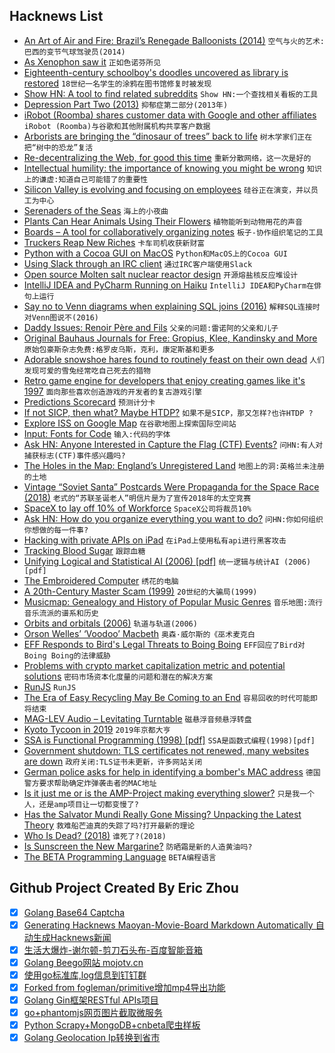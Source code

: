 ## Hacknews List


- [An Art of Air and Fire: Brazil’s Renegade Balloonists (2014)](http://theappendix.net/issues/2014/10/an-art-of-air-and-fire-brazils-renegade-balloonists)  `空气与火的艺术:巴西的变节气球驾驶员(2014)`
- [As Xenophon saw it](https://aeon.co/essays/the-ancient-greek-rebel-leader-who-saw-socrates-solo-dancing)  `正如色诺芬所见`
- [Eighteenth-century schoolboy&#39;s doodles uncovered as library is restored](https://www.theguardian.com/books/2018/nov/20/eighteenth-century-schoolboys-doodles-uncovered-as-library-is-restored)  `18世纪一名学生的涂鸦在图书馆修复时被发现`
- [Show HN: A tool to find related subreddits](https://anvaka.github.io/sayit/?query=linux)  `Show HN:一个查找相关看板的工具`
- [Depression Part Two (2013)](http://hyperboleandahalf.blogspot.com/2013/05/depression-part-two.html)  `抑郁症第二部分(2013年)`
- [iRobot (Roomba) shares customer data with Google and other affiliates](https://webapi.irobot.com//Legal/Documents/North-America/United-States/Legal-Documents/Privacy-Policy.aspx?sc_lang=en#2)  `iRobot (Roomba)与谷歌和其他附属机构共享客户数据`
- [Arborists are bringing the “dinosaur of trees” back to life](https://qz.com/1519250/arborists-are-bringing-the-dinosaur-of-trees-back-to-life/)  `树木学家们正在把“树中的恐龙”复活`
- [Re-decentralizing the Web, for good this time](https://ruben.verborgh.org/articles/redecentralizing-the-web/)  `重新分散网络，这一次是好的`
- [Intellectual humility: the importance of knowing you might be wrong](https://www.vox.com/science-and-health/2019/1/4/17989224/intellectual-humility-explained-psychology-replication)  `知识上的谦虚:知道自己可能错了的重要性`
- [Silicon Valley is evolving and focusing on employees](https://www.nationalgeographic.com/magazine/2019/02/silicon-valley-evolving-focusing-employees/)  `硅谷正在演变，并以员工为中心`
- [Serenaders of the Seas](https://www.nytimes.com/2019/01/07/science/whales-songs-acoustics.html)  `海上的小夜曲`
- [Plants Can Hear Animals Using Their Flowers](https://www.theatlantic.com/article/579964/)  `植物能听到动物用花的声音`
- [Boards – A tool for collaboratively organizing notes](https://github.com/thenativeweb/wolkenkit-boards)  `板子-协作组织笔记的工具`
- [Truckers Reap New Riches](https://www.bloomberg.com/news/articles/2019-01-09/big-and-bulky-e-commerce-opens-new-road-to-riches-for-truckers)  `卡车司机收获新财富`
- [Python with a Cocoa GUI on MacOS](https://dawes.wordpress.com/2017/08/17/python-with-a-cocoa-gui-on-macos/)  `Python和MacOS上的Cocoa GUI`
- [Using Slack through an IRC client](https://www.eduardobautista.com/slack-through-irc/)  `通过IRC客户端使用Slack`
- [Open source Molten salt nuclear reactor design](https://github.com/transatomic/reactor/)  `开源熔盐核反应堆设计`
- [IntelliJ IDEA and PyCharm Running on Haiku](https://discuss.haiku-os.org/t/java-python-ide-packages/8101)  `IntelliJ IDEA和PyCharm在俳句上运行`
- [Say no to Venn diagrams when explaining SQL joins (2016)](https://blog.jooq.org/2016/07/05/say-no-to-venn-diagrams-when-explaining-joins/)  `解释SQL连接时对Venn图说不(2016)`
- [Daddy Issues: Renoir Père and Fils](https://www.theparisreview.org/blog/2019/01/10/daddy-issues-renoir-pere-and-fils/)  `父亲的问题:雷诺阿的父亲和儿子`
- [Original Bauhaus Journals for Free: Gropius, Klee, Kandinsky and More](http://www.openculture.com/2015/10/download-original-bauhaus-books-journals-for-free.html)  `原始包豪斯杂志免费:格罗皮乌斯，克利，康定斯基和更多`
- [Adorable snowshoe hares found to routinely feast on their own dead](https://nationalpost.com/news/canada/adorable-snowshoe-hares-found-to-routinely-feast-on-their-own-dead-study)  `人们发现可爱的雪兔经常吃自己死去的猎物`
- [Retro game engine for developers that enjoy creating games like it&#39;s 1997](https://github.com/klaussilveira/qengine)  `面向那些喜欢创造游戏的开发者的复古游戏引擎`
- [Predictions Scorecard](http://rodneybrooks.com/predictions-scorecard-2019-january-01/)  `预测计分卡`
- [If not SICP, then what? Maybe HTDP?](http://stevenrosenberg.net/blog/programming/lisp/2018_0226_if_not_sicp_then_what)  `如果不是SICP，那又怎样?也许HTDP ?`
- [Explore ISS on Google Map](https://www.google.com/maps/@29.5602853,-95.0853914,2a,75y,212.04h,90t/data=!3m7!1e1!3m5!1szChzPIAn4RIAAAQvxgbyEg!2e0!3e5!7i10000!8i5000?shorturl=1)  `在谷歌地图上探索国际空间站`
- [Input: Fonts for Code](http://input.fontbureau.com/preview/?size=14&amp;language=python&amp;theme=solarized-dark&amp;family=InputSans&amp;width=300&amp;weight=300&amp;line-height=1.2&amp;a=0&amp;g=0&amp;i=0&amp;l=0&amp;zero=0&amp;asterisk=0&amp;braces=0&amp;preset=default&amp;customize=please)  `输入:代码的字体`
- [Ask HN: Anyone Interested in Capture the Flag (CTF) Events?](item?id=18890933)  `问HN:有人对捕获标志(CTF)事件感兴趣吗?`
- [The Holes in the Map: England’s Unregistered Land](https://whoownsengland.org/2019/01/11/the-holes-in-the-map-englands-unregistered-land/)  `地图上的洞:英格兰未注册的土地`
- [Vintage “Soviet Santa” Postcards Were Propaganda for the Space Race (2018)](https://hyperallergic.com/476788/vintage-soviet-santa-postcards-were-propaganda-for-the-space-race/)  `老式的“苏联圣诞老人”明信片是为了宣传2018年的太空竞赛`
- [SpaceX to lay off 10% of Workforce](https://www.latimes.com/business/la-fi-spacex-layoffs-20190111-story.html)  `SpaceX公司将裁员10%`
- [Ask HN: How do you organize everything you want to do?](item?id=18891069)  `问HN:你如何组织你想做的每一件事?`
- [Hacking with private APIs on iPad](https://rambo.codes/ios/2019/01/11/hacking-with-private-apis-on-ipad.html)  `在iPad上使用私有api进行黑客攻击`
- [Tracking Blood Sugar](https://eric.jain.name/2018/11/25/tracking-blood-sugar/)  `跟踪血糖`
- [Unifying Logical and Statistical AI (2006) [pdf]](https://homes.cs.washington.edu/~pedrod/papers/aaai06c.pdf)  `统一逻辑与统计AI (2006) [pdf]`
- [The Embroidered Computer](http://www.ireneposch.net/the-embroidered-computer/)  `绣花的电脑`
- [A 20th-Century Master Scam (1999)](https://www.nytimes.com/1999/07/18/magazine/a-20th-century-master-scam.html)  `20世纪的大骗局(1999)`
- [Musicmap: Genealogy and History of Popular Music Genres](https://musicmap.info/)  `音乐地图:流行音乐流派的谱系和历史`
- [Orbits and orbitals (2006)](http://www.chemguide.co.uk/atoms/properties/orbitsorbitals.html)  `轨道与轨道(2006)`
- [Orson Welles’ ‘Voodoo’ Macbeth](https://dangerousminds.net/comments/orson_welles_voodoo_macbeth_on_film)  `奥森·威尔斯的《巫术麦克白`
- [EFF Responds to Bird&#39;s Legal Threats to Boing Boing](https://boingboing.net/2019/01/11/flipping-the-bird.html)  `EFF回应了Bird对Boing Boing的法律威胁`
- [Problems with crypto market capitalization metric and potential solutions](https://medium.com/chainrift-research/chaff-from-the-wheat-towards-improved-cryptocurrency-valuation-metrics-2e347a93f8e2)  `密码市场资本化度量的问题和潜在的解决方案`
- [RunJS](https://projects.lukehaas.me/runjs)  `RunJS`
- [The Era of Easy Recycling May Be Coming to an End](https://fivethirtyeight.com/features/the-era-of-easy-recycling-may-be-coming-to-an-end/)  `容易回收的时代可能即将结束`
- [MAG-LEV Audio – Levitating Turntable](https://www.maglevaudio.com/)  `磁悬浮音频悬浮转盘`
- [Kyoto Tycoon in 2019](http://charlesleifer.com/blog/kyoto-tycoon-in-2019/)  `2019年京都大亨`
- [SSA is Functional Programming (1998) [pdf]](https://www.cs.princeton.edu/~appel/papers/ssafun.pdf)  `SSA是函数式编程(1998)[pdf]`
- [Government shutdown: TLS certificates not renewed, many websites are down](https://www.zdnet.com/article/government-shutdown-tls-certificates-not-renewed-many-websites-are-down/)  `政府关闭:TLS证书未更新，许多网站关闭`
- [German police asks for help in identifying a bomber&#39;s MAC address](https://www.zdnet.com/article/german-police-ask-router-owners-for-help-in-identifying-a-bombers-mac-address/)  `德国警方要求帮助确定炸弹袭击者的MAC地址`
- [Is it just me or is the AMP-Project making everything slower?](item?id=18893808)  `只是我一个人，还是amp项目让一切都变慢了?`
- [Has the Salvator Mundi Really Gone Missing? Unpacking the Latest Theory](https://hyperallergic.com/479260/has-the-salvator-mundi-really-gone-missing-unpacking-the-latest-conspiracy-theory/)  `救难船芒迪真的失踪了吗?打开最新的理论`
- [Who Is Dead? (2018)](https://nursingclio.org/2018/09/26/who-is-dead/)  `谁死了?(2018)`
- [Is Sunscreen the New Margarine?](https://www.outsideonline.com/2380751/sunscreen-sun-exposure-skin-cancer-science)  `防晒霜是新的人造黄油吗?`
- [The BETA Programming Language](http://cs.au.dk/~beta/)  `BETA编程语言`

## Github Project Created By Eric Zhou

- [x] [Golang Base64 Captcha](https://github.com/mojocn/base64Captcha)
- [x] [Generating Hacknews Maoyan-Movie-Board Markdown Automatically 自动生成Hacknews新闻](https://github.com/dejavuzhou/md-genie)
- [x] [生活大爆炸-谢尔顿-剪刀石头布-百度智能音箱](https://github.com/mojocn/dueros-bang-game)
- [x] [Golang Beego网站 mojotv.cn](https://github.com/mojocn/www.mojotv.cn)
- [x] [使用go标准库,log信息到钉钉群](https://github.com/mojocn/dooger)
- [x] [Forked from fogleman/primitive增加mp4导出功能](https://github.com/mojocn/primitive)
- [x] [Golang Gin框架RESTful APIs项目](https://github.com/JJJJJJJerk/ezier-golang-web-api-framework)
- [x] [go+phantomjs网页图片截取微服务](https://github.com/mojocn/screen_shot)
- [x] [Python Scrapy+MongoDB+cnbeta爬虫样板](https://github.com/mojocn/scrapy_mongodb_boilerplate_cnbeta)
- [x] [Golang Geolocation Ip转换到省市](https://github.com/mojocn/ip2location)